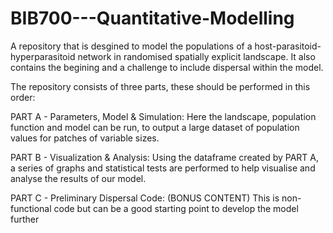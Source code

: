# BIB700---Quantitative-Modelling
A repository that is desgined to model the populations of a host-parasitoid-hyperparasitoid network in randomised spatially explicit landscape. It also contains the begining and a challenge to include dispersal within the model.


The repository consists of three parts, these should be performed in this order:

PART A - Parameters, Model & Simulation:
Here the landscape, population function and model can be run, to output a large dataset of population values for patches of variable sizes.

PART B - Visualization & Analysis:
Using the dataframe created by PART A, a series of graphs and statistical tests are performed to help visualise and analyse the results of our model.

PART C - Preliminary Dispersal Code:
(BONUS CONTENT) This is non-functional code but can be a good starting point to  develop the model further 

